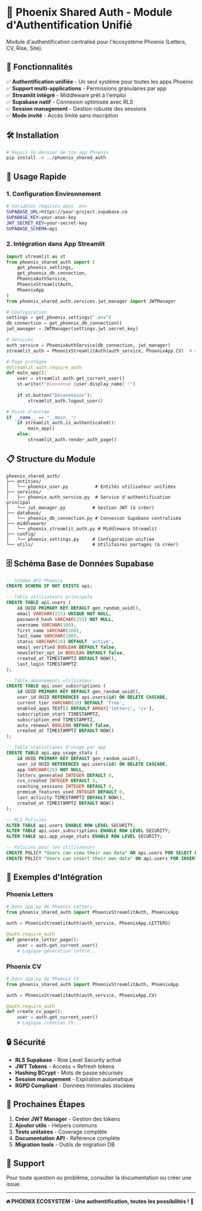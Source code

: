 # 🚀 Phoenix Shared Auth - Module d'Authentification Unifié

Module d'authentification centralisé pour l'écosystème Phoenix (Letters, CV, Rise, Site).

## 🎯 **Fonctionnalités**

✅ **Authentification unifiée** - Un seul système pour toutes les apps Phoenix  
✅ **Support multi-applications** - Permissions granulaires par app  
✅ **Streamlit intégré** - Middleware prêt à l'emploi  
✅ **Supabase natif** - Connexion optimisée avec RLS  
✅ **Session management** - Gestion robuste des sessions  
✅ **Mode invité** - Accès limité sans inscription  

## 🛠️ **Installation**

```bash
# Depuis le dossier de ton app Phoenix
pip install -e ../phoenix_shared_auth
```

## 🚀 **Usage Rapide**

### **1. Configuration Environnement**
```bash
# Variables requises dans .env
SUPABASE_URL=https://your-project.supabase.co
SUPABASE_KEY=your-anon-key
JWT_SECRET_KEY=your-secret-key
SUPABASE_SCHEMA=api
```

### **2. Intégration dans App Streamlit**
```python
import streamlit as st
from phoenix_shared_auth import (
    get_phoenix_settings,
    get_phoenix_db_connection, 
    PhoenixAuthService,
    PhoenixStreamlitAuth,
    PhoenixApp
)
from phoenix_shared_auth.services.jwt_manager import JWTManager

# Configuration
settings = get_phoenix_settings(".env")
db_connection = get_phoenix_db_connection()
jwt_manager = JWTManager(settings.jwt.secret_key)

# Services
auth_service = PhoenixAuthService(db_connection, jwt_manager)
streamlit_auth = PhoenixStreamlitAuth(auth_service, PhoenixApp.CV)  # ou LETTERS, RISE

# Page protégée
@streamlit_auth.require_auth
def main_app():
    user = streamlit_auth.get_current_user()
    st.write(f"Bienvenue {user.display_name} !")
    
    if st.button("Déconnexion"):
        streamlit_auth.logout_user()

# Point d'entrée
if __name__ == "__main__":
    if streamlit_auth.is_authenticated():
        main_app()
    else:
        streamlit_auth.render_auth_page()
```

## 📋 **Structure du Module**

```
phoenix_shared_auth/
├── entities/
│   └── phoenix_user.py          # Entités utilisateur unifiées
├── services/
│   ├── phoenix_auth_service.py  # Service d'authentification principal
│   └── jwt_manager.py          # Gestion JWT (à créer)
├── database/
│   └── phoenix_db_connection.py # Connexion Supabase centralisée
├── middleware/
│   └── phoenix_streamlit_auth.py # Middleware Streamlit
├── config/
│   └── phoenix_settings.py     # Configuration unifiée
└── utils/                      # Utilitaires partagés (à créer)
```

## 🗄️ **Schéma Base de Données Supabase**

```sql
-- Schéma API Phoenix
CREATE SCHEMA IF NOT EXISTS api;

-- Table utilisateurs principale
CREATE TABLE api.users (
    id UUID PRIMARY KEY DEFAULT gen_random_uuid(),
    email VARCHAR(255) UNIQUE NOT NULL,
    password_hash VARCHAR(255) NOT NULL,
    username VARCHAR(100),
    first_name VARCHAR(100),
    last_name VARCHAR(100),
    status VARCHAR(20) DEFAULT 'active',
    email_verified BOOLEAN DEFAULT false,
    newsletter_opt_in BOOLEAN DEFAULT false,
    created_at TIMESTAMPTZ DEFAULT NOW(),
    last_login TIMESTAMPTZ
);

-- Table abonnements utilisateur
CREATE TABLE api.user_subscriptions (
    id UUID PRIMARY KEY DEFAULT gen_random_uuid(),
    user_id UUID REFERENCES api.users(id) ON DELETE CASCADE,
    current_tier VARCHAR(20) DEFAULT 'free',
    enabled_apps TEXT[] DEFAULT ARRAY['letters', 'cv'],
    subscription_start TIMESTAMPTZ,
    subscription_end TIMESTAMPTZ,
    auto_renewal BOOLEAN DEFAULT false,
    created_at TIMESTAMPTZ DEFAULT NOW()
);

-- Table statistiques d'usage par app
CREATE TABLE api.app_usage_stats (
    id UUID PRIMARY KEY DEFAULT gen_random_uuid(),
    user_id UUID REFERENCES api.users(id) ON DELETE CASCADE,
    app VARCHAR(20) NOT NULL,
    letters_generated INTEGER DEFAULT 0,
    cvs_created INTEGER DEFAULT 0,
    coaching_sessions INTEGER DEFAULT 0,
    premium_features_used INTEGER DEFAULT 0,
    last_activity TIMESTAMPTZ DEFAULT NOW(),
    created_at TIMESTAMPTZ DEFAULT NOW()
);

-- RLS Policies
ALTER TABLE api.users ENABLE ROW LEVEL SECURITY;
ALTER TABLE api.user_subscriptions ENABLE ROW LEVEL SECURITY;
ALTER TABLE api.app_usage_stats ENABLE ROW LEVEL SECURITY;

-- Policies pour les utilisateurs
CREATE POLICY "Users can view their own data" ON api.users FOR SELECT USING (auth.uid()::text = id::text);
CREATE POLICY "Users can insert their own data" ON api.users FOR INSERT WITH CHECK (true);
```

## 🎯 **Exemples d'Intégration**

### **Phoenix Letters**
```python
# Dans app.py de Phoenix Letters
from phoenix_shared_auth import PhoenixStreamlitAuth, PhoenixApp

auth = PhoenixStreamlitAuth(auth_service, PhoenixApp.LETTERS)

@auth.require_auth  
def generate_letter_page():
    user = auth.get_current_user()
    # Logique génération lettre...
```

### **Phoenix CV**
```python
# Dans app.py de Phoenix CV  
from phoenix_shared_auth import PhoenixStreamlitAuth, PhoenixApp

auth = PhoenixStreamlitAuth(auth_service, PhoenixApp.CV)

@auth.require_auth
def create_cv_page():
    user = auth.get_current_user()
    # Logique création CV...
```

## 🔒 **Sécurité**

- **RLS Supabase** - Row Level Security activé
- **JWT Tokens** - Access + Refresh tokens
- **Hashing BCrypt** - Mots de passe sécurisés  
- **Session management** - Expiration automatique
- **RGPD Compliant** - Données minimales stockées

## 🚀 **Prochaines Étapes**

1. **Créer JWT Manager** - Gestion des tokens
2. **Ajouter utils** - Helpers communs
3. **Tests unitaires** - Coverage complète
4. **Documentation API** - Référence complète
5. **Migration tools** - Outils de migration DB

## 🤝 **Support**

Pour toute question ou problème, consulter la documentation ou créer une issue.

---

**🔥 PHOENIX ECOSYSTEM - Une authentification, toutes les possibilités ! 🚀**